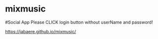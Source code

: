 # mixmusic
#Social App
Please CLICK login button without userName and password!

https://jabaere.github.io/mixmusic/
